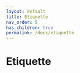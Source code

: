 ```yaml
---
layout: default
title: Etiquette
nav_order: 5
has_children: true
permalink: /docs/etiquette
---
```


# Etiquette